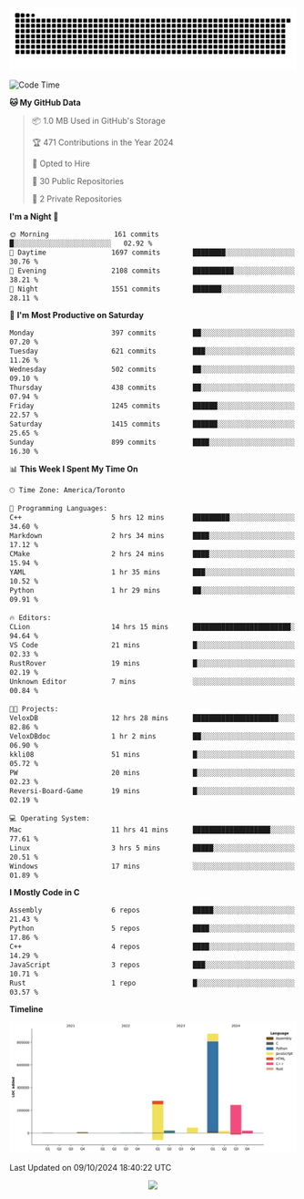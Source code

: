<picture>
  <source media="(prefers-color-scheme: dark)" srcset="https://raw.githubusercontent.com/kkli08/kkli08/output/github-contribution-grid-snake-dark.svg">
  <source media="(prefers-color-scheme: light)" srcset="https://raw.githubusercontent.com/kkli08/kkli08/output/github-contribution-grid-snake.svg">
  <img alt="github contribution grid snake animation" src="https://raw.githubusercontent.com/kkli08/kkli08/output/github-contribution-grid-snake.svg">
</picture>


<!--START_SECTION:waka-->
![Code Time](http://img.shields.io/badge/Code%20Time-12%20hrs%2048%20mins-blue)

**🐱 My GitHub Data** 

> 📦 1.0 MB Used in GitHub's Storage 
 > 
> 🏆 471 Contributions in the Year 2024
 > 
> 💼 Opted to Hire
 > 
> 📜 30 Public Repositories 
 > 
> 🔑 2 Private Repositories 
 > 
**I'm a Night 🦉** 

```text
🌞 Morning                161 commits         █░░░░░░░░░░░░░░░░░░░░░░░░   02.92 % 
🌆 Daytime                1697 commits        ████████░░░░░░░░░░░░░░░░░   30.76 % 
🌃 Evening                2108 commits        ██████████░░░░░░░░░░░░░░░   38.21 % 
🌙 Night                  1551 commits        ███████░░░░░░░░░░░░░░░░░░   28.11 % 
```
📅 **I'm Most Productive on Saturday** 

```text
Monday                   397 commits         ██░░░░░░░░░░░░░░░░░░░░░░░   07.20 % 
Tuesday                  621 commits         ███░░░░░░░░░░░░░░░░░░░░░░   11.26 % 
Wednesday                502 commits         ██░░░░░░░░░░░░░░░░░░░░░░░   09.10 % 
Thursday                 438 commits         ██░░░░░░░░░░░░░░░░░░░░░░░   07.94 % 
Friday                   1245 commits        ██████░░░░░░░░░░░░░░░░░░░   22.57 % 
Saturday                 1415 commits        ██████░░░░░░░░░░░░░░░░░░░   25.65 % 
Sunday                   899 commits         ████░░░░░░░░░░░░░░░░░░░░░   16.30 % 
```


📊 **This Week I Spent My Time On** 

```text
🕑︎ Time Zone: America/Toronto

💬 Programming Languages: 
C++                      5 hrs 12 mins       █████████░░░░░░░░░░░░░░░░   34.60 % 
Markdown                 2 hrs 34 mins       ████░░░░░░░░░░░░░░░░░░░░░   17.12 % 
CMake                    2 hrs 24 mins       ████░░░░░░░░░░░░░░░░░░░░░   15.94 % 
YAML                     1 hr 35 mins        ███░░░░░░░░░░░░░░░░░░░░░░   10.52 % 
Python                   1 hr 29 mins        ██░░░░░░░░░░░░░░░░░░░░░░░   09.91 % 

🔥 Editors: 
CLion                    14 hrs 15 mins      ████████████████████████░   94.64 % 
VS Code                  21 mins             █░░░░░░░░░░░░░░░░░░░░░░░░   02.33 % 
RustRover                19 mins             █░░░░░░░░░░░░░░░░░░░░░░░░   02.19 % 
Unknown Editor           7 mins              ░░░░░░░░░░░░░░░░░░░░░░░░░   00.84 % 

🐱‍💻 Projects: 
VeloxDB                  12 hrs 28 mins      █████████████████████░░░░   82.86 % 
VeloxDBdoc               1 hr 2 mins         ██░░░░░░░░░░░░░░░░░░░░░░░   06.90 % 
kkli08                   51 mins             █░░░░░░░░░░░░░░░░░░░░░░░░   05.72 % 
PW                       20 mins             █░░░░░░░░░░░░░░░░░░░░░░░░   02.23 % 
Reversi-Board-Game       19 mins             █░░░░░░░░░░░░░░░░░░░░░░░░   02.19 % 

💻 Operating System: 
Mac                      11 hrs 41 mins      ███████████████████░░░░░░   77.61 % 
Linux                    3 hrs 5 mins        █████░░░░░░░░░░░░░░░░░░░░   20.51 % 
Windows                  17 mins             ░░░░░░░░░░░░░░░░░░░░░░░░░   01.89 % 
```

**I Mostly Code in C** 

```text
Assembly                 6 repos             █████░░░░░░░░░░░░░░░░░░░░   21.43 % 
Python                   5 repos             ████░░░░░░░░░░░░░░░░░░░░░   17.86 % 
C++                      4 repos             ████░░░░░░░░░░░░░░░░░░░░░   14.29 % 
JavaScript               3 repos             ███░░░░░░░░░░░░░░░░░░░░░░   10.71 % 
Rust                     1 repo              █░░░░░░░░░░░░░░░░░░░░░░░░   03.57 % 
```



**Timeline**

![Lines of Code chart](https://raw.githubusercontent.com/kkli08/kkli08/main/assets/bar_graph.png)


 Last Updated on 09/10/2024 18:40:22 UTC
<!--END_SECTION:waka-->


<div align="center">
    <img  src="https://github-readme-streak-stats.herokuapp.com/?user=kkli08&theme=cobalt" />
</div>

<br/>
<br/>
<br/>
